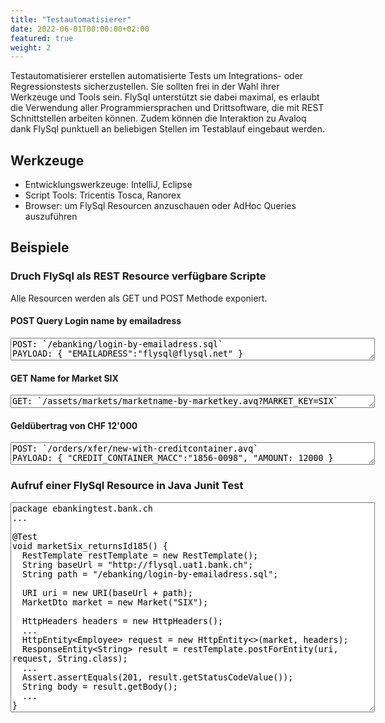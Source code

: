 ```yaml
---
title: "Testautomatisierer"
date: 2022-06-01T00:00:00+02:00
featured: true
weight: 2
---
```


Testautomatisierer erstellen automatisierte Tests um Integrations- oder Regressionstests sicherzustellen. Sie sollten frei in der Wahl ihrer Werkzeuge und Tools sein. FlySql unterstützt sie dabei maximal, es erlaubt die Verwendung aller Programmiersprachen und Drittsoftware, die mit REST Schnittstellen arbeiten können. Zudem können die Interaktion zu Avaloq dank FlySql punktuell an beliebigen Stellen im Testablauf eingebaut werden.

## Werkzeuge
- Entwicklungswerkzeuge: IntelliJ, Eclipse
- Script Tools: Tricentis Tosca, Ranorex
- Browser: um FlySql Resourcen anzuschauen oder AdHoc Queries auszuführen

## Beispiele
### Druch FlySql als REST Resource verfügbare Scripte
Alle Resourcen werden als GET und POST Methode exponiert. 
#### POST Query Login name by emailadress  
<textarea class="textarea-sql mb-2" rows="2" cols="70" id="post1" >
POST: `/ebanking/login-by-emailadress.sql`
PAYLOAD: { "EMAILADRESS":"flysql@flysql.net" }
</textarea>  
#### GET Name for Market SIX
<textarea class="textarea-sql mb-2" rows="1" cols="70" id="post1" >
GET: `/assets/markets/marketname-by-marketkey.avq?MARKET_KEY=SIX`
</textarea> 
#### Geldübertrag von CHF 12'000
<textarea class="textarea-sql mb-2" rows="2" cols="70" id="post1" >
POST: `/orders/xfer/new-with-creditcontainer.avq`
PAYLOAD: { "CREDIT_CONTAINER_MACC":"1856-0098", "AMOUNT: 12000 }
</textarea>

### Aufruf einer FlySql Resource in Java Junit Test
<textarea class="textarea-sql" rows="22" cols="70" >
package ebankingtest.bank.ch
...

@Test
void marketSix_returnsId185() {
  RestTemplate restTemplate = new RestTemplate();
  String baseUrl = "http://flysql.uat1.bank.ch";
  String path = "/ebanking/login-by-emailadress.sql";

  URI uri = new URI(baseUrl + path);
  MarketDto market = new Market("SIX");

  HttpHeaders headers = new HttpHeaders();
  ...
  HttpEntity<Employee> request = new HttpEntity<>(market, headers);
  ResponseEntity<String> result = restTemplate.postForEntity(uri, request, String.class);
  ...
  Assert.assertEquals(201, result.getStatusCodeValue());
  String body = result.getBody();
  ...
}

</textarea>
